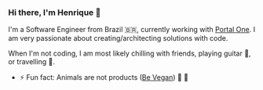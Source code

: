 ### Hi there, I'm Henrique  👋

I'm a Software Engineer from Brazil 🇧🇷, currently working with [Portal One](https://www.portalone.com). I am very passionate about creating/architecting solutions with code.

When I'm not coding, I am most likely chilling with friends, playing guitar 🎸, or travelling 🚀.

- ⚡ Fun fact: Animals are not products ([Be Vegan](https://www.youtube.com/watch?v=LQRAfJyEsko)) 🌱 🤙
